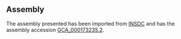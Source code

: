 
Assembly
--------

The assembly presented has been imported from 
[INSDC](http://www.insdc.org) and has the assembly accession
[GCA\_000173235.2](http://www.ebi.ac.uk/ena/data/view/GCA_000173235.2).

